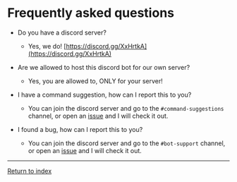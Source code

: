 # Frequently asked questions

- Do you have a discord server?

  - Yes, we do! [https://discord.gg/XxHrtkA](https://discord.gg/XxHrtkA)

- Are we allowed to host this discord bot for our own server?

  - Yes, you are allowed to, ONLY for your server!

- I have a command suggestion, how can I report this to you?

  - You can join the discord server and go to the `#command-suggestions` channel, or open an [issue](https://github.com/Dev-CasperTheGhost/ghostybot/issues) and I will check it out.

- I found a bug, how can I report this to you?
  - You can join the discord server and go to the `#bot-support` channel, or open an [issue](https://github.com/Dev-CasperTheGhost/ghostybot/issues) and I will check it out.

---

[Return to index](README.md)
